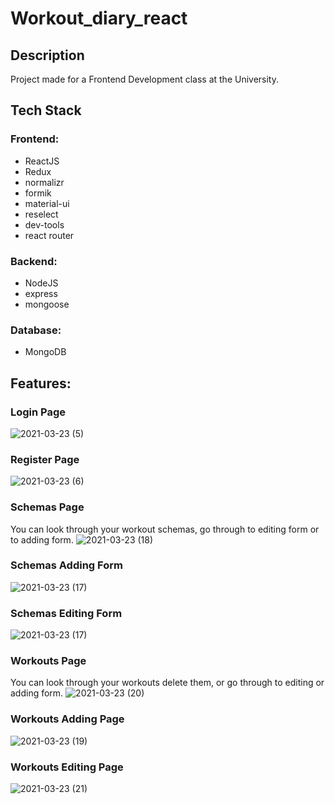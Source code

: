 # Workout_diary_react
## Description
Project made for a Frontend Development class at the University. 
## Tech Stack
### Frontend:
- ReactJS
- Redux
- normalizr
- formik
- material-ui
- reselect
- dev-tools
- react router
### Backend:
- NodeJS
- express
- mongoose
### Database:
- MongoDB
## Features:
### Login Page
![2021-03-23 (5)](https://user-images.githubusercontent.com/72603663/112174399-ac11de80-8bf6-11eb-96c4-44db26e85bf9.png)

### Register Page
![2021-03-23 (6)](https://user-images.githubusercontent.com/72603663/112174438-b59b4680-8bf6-11eb-9138-85a6ec24e196.png)
### Schemas Page
You can look through your workout schemas, go through to editing form or to adding form.
![2021-03-23 (18)](https://user-images.githubusercontent.com/72603663/112174493-c0ee7200-8bf6-11eb-8fec-be21228ceb88.png)

### Schemas Adding Form
![2021-03-23 (17)](https://user-images.githubusercontent.com/72603663/112174508-c3e96280-8bf6-11eb-89d3-2e78bac127e4.png)

### Schemas Editing Form
![2021-03-23 (17)](https://user-images.githubusercontent.com/72603663/112174564-ce0b6100-8bf6-11eb-8303-25fd8b374296.png)

### Workouts Page
You can look through your workouts delete them, or go through to editing or adding form. 
![2021-03-23 (20)](https://user-images.githubusercontent.com/72603663/112174594-d368ab80-8bf6-11eb-8110-332caecbb022.png)

### Workouts Adding Page
![2021-03-23 (19)](https://user-images.githubusercontent.com/72603663/112174617-d794c900-8bf6-11eb-9bfa-86f70244bc69.png)

### Workouts Editing Page
![2021-03-23 (21)](https://user-images.githubusercontent.com/72603663/112174635-d9f72300-8bf6-11eb-9bff-76256c6b48c7.png)


